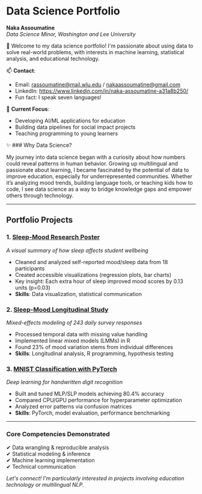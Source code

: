 # Data Science Portfolio  
**Naka Assoumatine**  
*Data Science Minor, Washington and Lee University*  

👋 Welcome to my data science portfolio! I'm passionate about using data to solve real-world problems, with interests in machine learning, statistical analysis, and educational technology.  

📫 **Contact**:  
- Email: rassoumatine@mail.wlu.edu / nakaassoumatine@gmail.com
- LinkedIn: https://www.linkedin.com/in/naka-assoumatine-a31a8b250/
- Fun fact: I speak seven languages!  

🔭 **Current Focus**:  
- Developing AI/ML applications for education  
- Building data pipelines for social impact projects  
- Teaching programming to young learners

✨ ### Why Data Science?

My journey into data science began with a curiosity about how numbers could reveal patterns in human behavior. Growing up multilingual and passionate about learning, I became fascinated by the potential of data to improve education, especially for underrepresented communities. Whether it’s analyzing mood trends, building language tools, or teaching kids how to code, I see data science as a way to bridge knowledge gaps and empower others through technology.

---

## Portfolio Projects  

### 1. [Sleep-Mood Research Poster](sleep-mood-study/Assoumatine_CBSC185_Sleep_Mood_Poster.pdf)  
*A visual summary of how sleep affects student wellbeing*  
- Cleaned and analyzed self-reported mood/sleep data from 18 participants  
- Created accessible visualizations (regression plots, bar charts)  
- Key insight: Each extra hour of sleep improved mood scores by 0.13 units (p=0.03)  
- **Skills**: Data visualization, statistical communication  

### 2. [Sleep-Mood Longitudinal Study](sleep-mood-study/Assoumatine_CBSC185_Sleep_Mood_Study.pdf)  
*Mixed-effects modeling of 243 daily survey responses*  
- Processed temporal data with missing value handling  
- Implemented linear mixed models (LMMs) in R  
- Found 23% of mood variation stems from individual differences  
- **Skills**: Longitudinal analysis, R programming, hypothesis testing  

### 3. [MNIST Classification with PyTorch](mnist-classifier/Assoumatine_CSCI315_MLP_MNIST_Analysis.pdf)  
*Deep learning for handwritten digit recognition*  
- Built and tuned MLP/SLP models achieving 80.4% accuracy  
- Compared CPU/GPU performance for hyperparameter optimization  
- Analyzed error patterns via confusion matrices  
- **Skills**: PyTorch, model evaluation, performance benchmarking  

---

### Core Competencies Demonstrated  
✔ Data wrangling & reproducible analysis  
✔ Statistical modeling & inference  
✔ Machine learning implementation  
✔ Technical communication  

*Let's connect! I'm particularly interested in projects involving education technology or multilingual NLP.*
